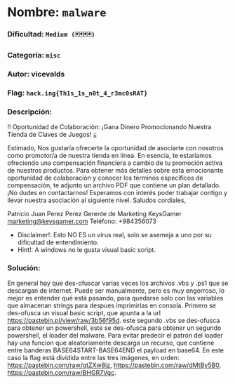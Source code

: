 # Nombre: `malware`
### Dificultad: `Medium (🃏🃏🃏🃏)`
### Categoría: `misc`
### Autor: vicevalds
### Flag: `hack.ing{Th1s_1s_n0t_4_r3mc0sRAT}`

### Descripción:
!! Oportunidad de Colaboración: ¡Gana Dinero Promocionando Nuestra Tienda de Claves de Juegos! ¡¡

Estimado,
Nos gustaría ofrecerte la oportunidad de asociarte con nosotros como promotor/a de nuestra tienda en línea. En esencia, te estaríamos ofreciendo una compensación financiera a cambio de tu promoción activa de nuestros productos.
Para obtener más detalles sobre esta emocionante oportunidad de colaboración y conocer los términos específicos de compensación, te adjunto un archivo PDF que contiene un plan detallado.
¡No dudes en contactarnos!
Esperamos con interés poder trabajar contigo y llevar nuestra asociación al siguiente nivel.
Saludos cordiales,

Patricio Juan Perez Perez
Gerente de Marketing 
KeysGamer
marketing@keysgamer.com 
Teléfono: +984356073

- Disclaimer!: Esto NO ES un virus real, solo se asemeja a uno por su dificultad de entendimiento.   
- Hint!: A windows no le gusta visual basic script.

### Solución:
En general hay que des-ofuscar varias veces los archivos .vbs y .ps1 que se descargan de internet.
Puede ser manualmente, pero es muy engorroso, lo mejor es entender qué está pasando, para quedarse 
solo con las variables que almacenan strings para despues imprimirlas en consola.
Primero se des-ofusca un visual basic script, que apunta a la url https://pastebin.pl/view/raw/3b56f95d. este segundo .vbs se des-ofusca para obtener 
un powershell, este se des-ofusca para obtener un segundo powershell, el loader del malware. Para evitar predecir el patrón del loader hay una funcion 
que aleatoriamente descarga un recurso, que contiene entre banderas BASE64START-BASE64END el payload en base64. En este caso la flag está dividida entre las tres imágenes,
en orden: https://pastebin.com/raw/gtZXw8iz, https://pastebin.com/raw/dMtBy5B0, https://pastebin.com/raw/BHGR7Vgc.

